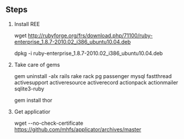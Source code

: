Steps
-----

1. Install REE

    wget http://rubyforge.org/frs/download.php/71100/ruby-enterprise_1.8.7-2010.02_i386_ubuntu10.04.deb

    dpkg -i ruby-enterprise_1.8.7-2010.02_i386_ubuntu10.04.deb

2. Take care of gems

    gem uninstall -aIx rails rake rack pg passenger mysql fastthread activesupport activeresource activerecord actionpack actionmailer sqlite3-ruby

    gem install thor

3. Get applicatior

    wget --no-check-certificate https://github.com/mhfs/applicator/archives/master
